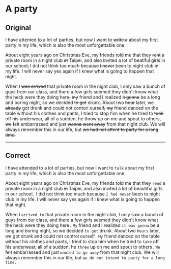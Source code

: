# A party

## Original

I have attented to a lot of parties, but now I want to ~~write a~~ about my first party in my life, which is also the most unforgettable one.

About eight years ago on Christmas Eve, my friends told me that they ~~rent~~ a private room in a night club ~~at~~ Taipei, and also invited a lot of beatiful girls in our school~~,~~ I did not think too much because ~~I never~~ been to night club in my life. I will never say yes again if I knew what is going to happen that night.

When I ~~was arrived~~ that private room in the night club, I only saw a bunch of guys from our class, and there a few girls seemed they didn't know what the heck were they doing here~~,~~ ~~my~~ friend and I realized ~~it gonna~~ be a long and boring night, so we decided ~~to got~~ drunk. About two ~~hour~~ later, we ~~already~~ got drunk and could not contorl ourself~~,~~ ~~my~~ friend danced on the table without his clothes and pants, I tried to stop him when he tried to ~~took~~ off his underwear, all of a sudden, he ~~throw~~ up on me and spout to others~~,~~ ~~we~~ felt embarrassed and just ~~wanna went away~~ from that night club. We will always  remember this in our life, but ~~we had not attent to party for a long time.~~

---

## Correct

I have attended to a lot of parties, but now I want to `talk` about my first party in my life, which is also the most unforgettable one.

About eight years ago on Christmas Eve, my friends told me that they `rend` a private room in a night club ~~in~~ Taipei, and also invited a lot of beautiful girls in our school`.` I did not think too much because `I had never` been to night club in my life. I will never say yes again if I knew what is going to happen that night.

When I `arrived to` that private room in the night club, I only saw a bunch of guys from our class, and there a few girls seemed they didn't know what the heck were they doing here`.` `My` friend and I realized `it was gonna` be a long and boring night, so we decided `to get` drunk. About two `hours` later, we got drunk and could not control ourself`.` `My` friend danced on the table without his clothes and pants, I tried to stop him when he tried to `take` off his underwear, all of a sudden, he `threw` up on me and spout to others`.` `We` felt embarrassed and just `wanted to go away` from that night club. We will always  remember this in our life, but `we do not intend to party for a long time.`